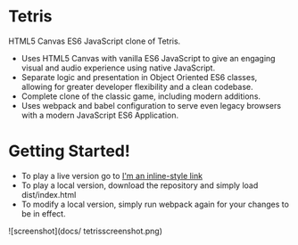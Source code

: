# Tetris
HTML5 Canvas ES6 JavaScript clone of Tetris.    

+ Uses HTML5 Canvas with vanilla ES6 JavaScript to give an engaging visual and audio experience using native JavaScript.
+ Separate logic and presentation in Object Oriented ES6 classes, allowing for greater developer flexibility and a clean codebase.
+ Complete clone of the classic game, including modern additions.
+ Uses webpack and babel configuration to serve even legacy browsers with a modern JavaScript ES6 Application.

# Getting Started!

+ To play a live version go to [I'm an inline-style link](jeremyfriedel.github.io/Tetris)
+ To play a local version, download the repository and simply load dist/index.html
+ To modify a local version, simply run webpack again for your changes to be in effect.

![screenshot](docs/ 	tetrisscreenshot.png)
